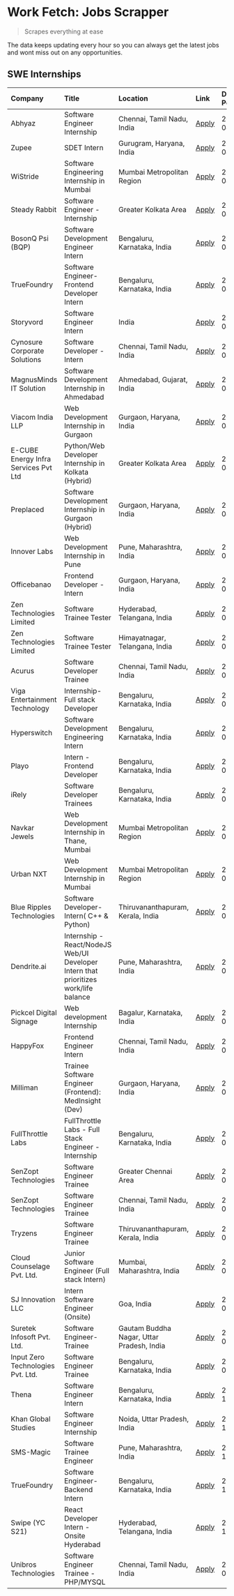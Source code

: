 # Work Fetch: Jobs Scrapper
> Scrapes everything at ease

The data keeps updating every hour so you can always get the latest jobs and wont miss out on any opportunities.

## SWE Internships
<!--START_SECTION:workfetch-->
| Company                              | Title                                                                                | Location                                  | Link                                                                                                                                                                                                                                                                                                | Date Posted   |
|:-------------------------------------|:-------------------------------------------------------------------------------------|:------------------------------------------|:----------------------------------------------------------------------------------------------------------------------------------------------------------------------------------------------------------------------------------------------------------------------------------------------------|:--------------|
| Abhyaz                               | Software Engineer Internship                                                         | Chennai, Tamil Nadu, India                | [Apply](https://in.linkedin.com/jobs/view/software-engineer-internship-at-abhyaz-3896949793?position=17&pageNum=0&refId=PrYaYhHbSu2a5LcU3Wnqng%3D%3D&trackingId=0B%2F8HDGswf5Hj6%2FvF%2Bf19Q%3D%3D&trk=public_jobs_jserp-result_search-card)                                                        | 2024-04-12    |
| Zupee                                | SDET Intern                                                                          | Gurugram, Haryana, India                  | [Apply](https://in.linkedin.com/jobs/view/sdet-intern-at-zupee-3888478071?position=38&pageNum=0&refId=PrYaYhHbSu2a5LcU3Wnqng%3D%3D&trackingId=1xpvlB5mYXHicFrXEGFbPw%3D%3D&trk=public_jobs_jserp-result_search-card)                                                                                | 2024-04-09    |
| WiStride                             | Software Engineering Internship in Mumbai                                            | Mumbai Metropolitan Region                | [Apply](https://in.linkedin.com/jobs/view/software-engineering-internship-in-mumbai-at-wistride-3888218704?position=16&pageNum=0&refId=PrYaYhHbSu2a5LcU3Wnqng%3D%3D&trackingId=Wp4Dzgno6CxxMD6i1imgaQ%3D%3D&trk=public_jobs_jserp-result_search-card)                                               | 2024-04-08    |
| Steady Rabbit                        | Software Engineer - Internship                                                       | Greater Kolkata Area                      | [Apply](https://in.linkedin.com/jobs/view/software-engineer-internship-at-steady-rabbit-3885171077?position=19&pageNum=0&refId=PrYaYhHbSu2a5LcU3Wnqng%3D%3D&trackingId=rYbuLsoeWBNkQzjMGoiBOg%3D%3D&trk=public_jobs_jserp-result_search-card)                                                       | 2024-04-08    |
| BosonQ Psi (BQP)                     | Software Development Engineer Intern                                                 | Bengaluru, Karnataka, India               | [Apply](https://in.linkedin.com/jobs/view/software-development-engineer-intern-at-bosonq-psi-bqp-3888328596?position=36&pageNum=0&refId=PrYaYhHbSu2a5LcU3Wnqng%3D%3D&trackingId=G%2FM%2FI8ZE2O6wgmu7MsNCQA%3D%3D&trk=public_jobs_jserp-result_search-card)                                          | 2024-04-06    |
| TrueFoundry                          | Software Engineer- Frontend Developer Intern                                         | Bengaluru, Karnataka, India               | [Apply](https://in.linkedin.com/jobs/view/software-engineer-frontend-developer-intern-at-truefoundry-3887320206?position=21&pageNum=0&refId=PrYaYhHbSu2a5LcU3Wnqng%3D%3D&trackingId=IBCnC53hGcziuBFzZnx14A%3D%3D&trk=public_jobs_jserp-result_search-card)                                          | 2024-04-05    |
| Storyvord                            | Software Engineer Intern                                                             | India                                     | [Apply](https://in.linkedin.com/jobs/view/software-engineer-intern-at-storyvord-3518938006?position=20&pageNum=0&refId=PrYaYhHbSu2a5LcU3Wnqng%3D%3D&trackingId=abPf%2FXdzOmlIvAevvRWeeA%3D%3D&trk=public_jobs_jserp-result_search-card)                                                             | 2024-04-04    |
| Cynosure Corporate Solutions         | Software Developer -Intern                                                           | Chennai, Tamil Nadu, India                | [Apply](https://in.linkedin.com/jobs/view/software-developer-intern-at-cynosure-corporate-solutions-3884767755?position=24&pageNum=0&refId=PrYaYhHbSu2a5LcU3Wnqng%3D%3D&trackingId=ha5SFGiNTzQDzroG48tlpw%3D%3D&trk=public_jobs_jserp-result_search-card)                                           | 2024-04-04    |
| MagnusMinds IT Solution              | Software Development Internship in Ahmedabad                                         | Ahmedabad, Gujarat, India                 | [Apply](https://in.linkedin.com/jobs/view/software-development-internship-in-ahmedabad-at-magnusminds-it-solution-3883933909?position=37&pageNum=0&refId=PrYaYhHbSu2a5LcU3Wnqng%3D%3D&trackingId=Vfl5rbdhxPSRpOsHKeKdmA%3D%3D&trk=public_jobs_jserp-result_search-card)                             | 2024-04-03    |
| Viacom India LLP                     | Web Development Internship in Gurgaon                                                | Gurgaon, Haryana, India                   | [Apply](https://in.linkedin.com/jobs/view/web-development-internship-in-gurgaon-at-viacom-india-llp-3883946826?position=55&pageNum=0&refId=PrYaYhHbSu2a5LcU3Wnqng%3D%3D&trackingId=2HzeJZ%2BKu5Z%2B4FrVbazQ9w%3D%3D&trk=public_jobs_jserp-result_search-card)                                       | 2024-04-03    |
| E-CUBE Energy Infra Services Pvt Ltd | Python/Web Developer Internship in Kolkata (Hybrid)                                  | Greater Kolkata Area                      | [Apply](https://in.linkedin.com/jobs/view/python-web-developer-internship-in-kolkata-hybrid-at-e-cube-energy-infra-services-pvt-ltd-3882160442?position=14&pageNum=0&refId=PrYaYhHbSu2a5LcU3Wnqng%3D%3D&trackingId=VxukIRrgoBZRMlMGRYWbNw%3D%3D&trk=public_jobs_jserp-result_search-card)           | 2024-04-02    |
| Preplaced                            | Software Development Internship in Gurgaon (Hybrid)                                  | Gurgaon, Haryana, India                   | [Apply](https://in.linkedin.com/jobs/view/software-development-internship-in-gurgaon-hybrid-at-preplaced-3880567870?position=22&pageNum=0&refId=PrYaYhHbSu2a5LcU3Wnqng%3D%3D&trackingId=CHZAAmqY%2FUB0rEYHsMiNrw%3D%3D&trk=public_jobs_jserp-result_search-card)                                    | 2024-04-01    |
| Innover Labs                         | Web Development Internship in Pune                                                   | Pune, Maharashtra, India                  | [Apply](https://in.linkedin.com/jobs/view/web-development-internship-in-pune-at-innover-labs-3875494237?position=7&pageNum=0&refId=PrYaYhHbSu2a5LcU3Wnqng%3D%3D&trackingId=%2ByG%2FUcKIQ0ygh3%2BMeRkFwQ%3D%3D&trk=public_jobs_jserp-result_search-card)                                             | 2024-03-28    |
| Officebanao                          | Frontend Developer - Intern                                                          | Gurgaon, Haryana, India                   | [Apply](https://in.linkedin.com/jobs/view/frontend-developer-intern-at-officebanao-3871265915?position=11&pageNum=0&refId=PrYaYhHbSu2a5LcU3Wnqng%3D%3D&trackingId=39mcMXoQN8CaA%2BeW1AQ14g%3D%3D&trk=public_jobs_jserp-result_search-card)                                                          | 2024-03-28    |
| Zen Technologies Limited             | Software Trainee Tester                                                              | Hyderabad, Telangana, India               | [Apply](https://in.linkedin.com/jobs/view/software-trainee-tester-at-zen-technologies-limited-3872036112?position=12&pageNum=0&refId=PrYaYhHbSu2a5LcU3Wnqng%3D%3D&trackingId=3pLbph39y%2F%2BgnG718%2B0Bsg%3D%3D&trk=public_jobs_jserp-result_search-card)                                           | 2024-03-27    |
| Zen Technologies Limited             | Software Trainee Tester                                                              | Himayatnagar, Telangana, India            | [Apply](https://in.linkedin.com/jobs/view/software-trainee-tester-at-zen-technologies-limited-3872100214?position=9&pageNum=0&refId=PrYaYhHbSu2a5LcU3Wnqng%3D%3D&trackingId=xCTpEblqqJIP6PTG3jxqMg%3D%3D&trk=public_jobs_jserp-result_search-card)                                                  | 2024-03-26    |
| Acurus                               | Software Developer Trainee                                                           | Chennai, Tamil Nadu, India                | [Apply](https://in.linkedin.com/jobs/view/software-developer-trainee-at-acurus-3871400616?position=23&pageNum=0&refId=PrYaYhHbSu2a5LcU3Wnqng%3D%3D&trackingId=KLIkBGFg4voZ6UieWUzzTA%3D%3D&trk=public_jobs_jserp-result_search-card)                                                                | 2024-03-26    |
| Viga Entertainment Technology        | Internship-Full stack Developer                                                      | Bengaluru, Karnataka, India               | [Apply](https://in.linkedin.com/jobs/view/internship-full-stack-developer-at-viga-entertainment-technology-3870669789?position=29&pageNum=0&refId=PrYaYhHbSu2a5LcU3Wnqng%3D%3D&trackingId=6IIBVcDpm%2Ft4qUxBPSSGWg%3D%3D&trk=public_jobs_jserp-result_search-card)                                  | 2024-03-25    |
| Hyperswitch                          | Software Development Engineering Intern                                              | Bengaluru, Karnataka, India               | [Apply](https://in.linkedin.com/jobs/view/software-development-engineering-intern-at-hyperswitch-3865513498?position=60&pageNum=0&refId=PrYaYhHbSu2a5LcU3Wnqng%3D%3D&trackingId=m5sFE6EsaiZ8hO7%2BEaw6aw%3D%3D&trk=public_jobs_jserp-result_search-card)                                            | 2024-03-23    |
| Playo                                | Intern - Frontend Developer                                                          | Bengaluru, Karnataka, India               | [Apply](https://in.linkedin.com/jobs/view/intern-frontend-developer-at-playo-3864131172?position=5&pageNum=0&refId=PrYaYhHbSu2a5LcU3Wnqng%3D%3D&trackingId=aBv2%2FxDxrY84aGtqoVpd9g%3D%3D&trk=public_jobs_jserp-result_search-card)                                                                 | 2024-03-22    |
| iRely                                | Software Developer Trainees                                                          | Bengaluru, Karnataka, India               | [Apply](https://in.linkedin.com/jobs/view/software-developer-trainees-at-irely-3860566039?position=3&pageNum=0&refId=PrYaYhHbSu2a5LcU3Wnqng%3D%3D&trackingId=UmF4u5f4IhhN6%2BN44GUORQ%3D%3D&trk=public_jobs_jserp-result_search-card)                                                               | 2024-03-18    |
| Navkar Jewels                        | Web Development Internship in Thane, Mumbai                                          | Mumbai Metropolitan Region                | [Apply](https://in.linkedin.com/jobs/view/web-development-internship-in-thane-mumbai-at-navkar-jewels-3858080315?position=57&pageNum=0&refId=PrYaYhHbSu2a5LcU3Wnqng%3D%3D&trackingId=q8ckpljFRYfdarnL5WtdAg%3D%3D&trk=public_jobs_jserp-result_search-card)                                         | 2024-03-15    |
| Urban NXT                            | Web Development Internship in Mumbai                                                 | Mumbai Metropolitan Region                | [Apply](https://in.linkedin.com/jobs/view/web-development-internship-in-mumbai-at-urban-nxt-3858090142?position=58&pageNum=0&refId=PrYaYhHbSu2a5LcU3Wnqng%3D%3D&trackingId=97rJ5H%2BlnTNAa6hQ67dLkQ%3D%3D&trk=public_jobs_jserp-result_search-card)                                                 | 2024-03-15    |
| Blue Ripples Technologies            | Software Developer- Intern( C++ & Python)                                            | Thiruvananthapuram, Kerala, India         | [Apply](https://in.linkedin.com/jobs/view/software-developer-intern-c%2B%2B-python-at-blue-ripples-technologies-3855594494?position=18&pageNum=0&refId=PrYaYhHbSu2a5LcU3Wnqng%3D%3D&trackingId=zUklCSiUGXZlnIM2x2dxHA%3D%3D&trk=public_jobs_jserp-result_search-card)                               | 2024-03-14    |
| Dendrite.ai                          | Internship - React/NodeJS Web/UI Developer Intern that prioritizes work/life balance | Pune, Maharashtra, India                  | [Apply](https://in.linkedin.com/jobs/view/internship-react-nodejs-web-ui-developer-intern-that-prioritizes-work-life-balance-at-dendrite-ai-3853583200?position=35&pageNum=0&refId=PrYaYhHbSu2a5LcU3Wnqng%3D%3D&trackingId=8MHW5W4vMjmSnThtKdDb%2FA%3D%3D&trk=public_jobs_jserp-result_search-card) | 2024-03-12    |
| Pickcel Digital Signage              | Web development Internship                                                           | Bagalur, Karnataka, India                 | [Apply](https://in.linkedin.com/jobs/view/web-development-internship-at-pickcel-digital-signage-3849506118?position=56&pageNum=0&refId=PrYaYhHbSu2a5LcU3Wnqng%3D%3D&trackingId=pyod1y%2BKjmGZVxqQbQT8Ow%3D%3D&trk=public_jobs_jserp-result_search-card)                                             | 2024-03-08    |
| HappyFox                             | Frontend Engineer Intern                                                             | Chennai, Tamil Nadu, India                | [Apply](https://in.linkedin.com/jobs/view/frontend-engineer-intern-at-happyfox-3848357951?position=48&pageNum=0&refId=PrYaYhHbSu2a5LcU3Wnqng%3D%3D&trackingId=P4FClRIswxesL49EG2Lo6A%3D%3D&trk=public_jobs_jserp-result_search-card)                                                                | 2024-03-07    |
| Milliman                             | Trainee Software Engineer (Frontend): MedInsight (Dev)                               | Gurgaon, Haryana, India                   | [Apply](https://in.linkedin.com/jobs/view/trainee-software-engineer-frontend-medinsight-dev-at-milliman-3792874280?position=10&pageNum=0&refId=PrYaYhHbSu2a5LcU3Wnqng%3D%3D&trackingId=kTfEJVZMtBOgrA2zp55Vlw%3D%3D&trk=public_jobs_jserp-result_search-card)                                       | 2024-03-01    |
| FullThrottle Labs                    | FullThrottle Labs - Full Stack Engineer - Internship                                 | Bengaluru, Karnataka, India               | [Apply](https://in.linkedin.com/jobs/view/fullthrottle-labs-full-stack-engineer-internship-at-fullthrottle-labs-3829636016?position=59&pageNum=0&refId=PrYaYhHbSu2a5LcU3Wnqng%3D%3D&trackingId=3x%2BecAKH0a2qa%2FJPYCttBw%3D%3D&trk=public_jobs_jserp-result_search-card)                           | 2024-02-17    |
| SenZopt Technologies                 | Software Engineer Trainee                                                            | Greater Chennai Area                      | [Apply](https://in.linkedin.com/jobs/view/software-engineer-trainee-at-senzopt-technologies-3827688781?position=39&pageNum=0&refId=PrYaYhHbSu2a5LcU3Wnqng%3D%3D&trackingId=E1C5oWwezFbbwQHAVQL3Zg%3D%3D&trk=public_jobs_jserp-result_search-card)                                                   | 2024-02-12    |
| SenZopt Technologies                 | Software Engineer Trainee                                                            | Chennai, Tamil Nadu, India                | [Apply](https://in.linkedin.com/jobs/view/software-engineer-trainee-at-senzopt-technologies-3827686880?position=51&pageNum=0&refId=PrYaYhHbSu2a5LcU3Wnqng%3D%3D&trackingId=99YdawThpaccrOdBSARblA%3D%3D&trk=public_jobs_jserp-result_search-card)                                                   | 2024-02-12    |
| Tryzens                              | Software Engineer Trainee                                                            | Thiruvananthapuram, Kerala, India         | [Apply](https://in.linkedin.com/jobs/view/software-engineer-trainee-at-tryzens-3809363491?position=41&pageNum=0&refId=PrYaYhHbSu2a5LcU3Wnqng%3D%3D&trackingId=Tn6HMWckp4P5aB4UpaB%2FgQ%3D%3D&trk=public_jobs_jserp-result_search-card)                                                              | 2024-01-18    |
| Cloud Counselage Pvt. Ltd.           | Junior Software Engineer (Full stack Intern)                                         | Mumbai, Maharashtra, India                | [Apply](https://in.linkedin.com/jobs/view/junior-software-engineer-full-stack-intern-at-cloud-counselage-pvt-ltd-3803132814?position=31&pageNum=0&refId=PrYaYhHbSu2a5LcU3Wnqng%3D%3D&trackingId=5vmtXJotvPSA7%2F%2BI6VR75g%3D%3D&trk=public_jobs_jserp-result_search-card)                          | 2024-01-11    |
| SJ Innovation LLC                    | Intern Software Engineer (Onsite)                                                    | Goa, India                                | [Apply](https://in.linkedin.com/jobs/view/intern-software-engineer-onsite-at-sj-innovation-llc-3799959011?position=46&pageNum=0&refId=PrYaYhHbSu2a5LcU3Wnqng%3D%3D&trackingId=xFEddVt36IIYe6DMppVyJQ%3D%3D&trk=public_jobs_jserp-result_search-card)                                                | 2024-01-11    |
| Suretek Infosoft Pvt. Ltd.           | Software Engineer-Trainee                                                            | Gautam Buddha Nagar, Uttar Pradesh, India | [Apply](https://in.linkedin.com/jobs/view/software-engineer-trainee-at-suretek-infosoft-pvt-ltd-3800934643?position=27&pageNum=0&refId=PrYaYhHbSu2a5LcU3Wnqng%3D%3D&trackingId=uSnZhgnkgB2L9ke3fAuwPw%3D%3D&trk=public_jobs_jserp-result_search-card)                                               | 2024-01-09    |
| Input Zero Technologies Pvt. Ltd.    | Software Engineer Trainee                                                            | Bengaluru, Karnataka, India               | [Apply](https://in.linkedin.com/jobs/view/software-engineer-trainee-at-input-zero-technologies-pvt-ltd-3800927643?position=32&pageNum=0&refId=PrYaYhHbSu2a5LcU3Wnqng%3D%3D&trackingId=rHZ4UgXVwgojwvFa41hijg%3D%3D&trk=public_jobs_jserp-result_search-card)                                        | 2024-01-09    |
| Thena                                | Software Engineer Intern                                                             | Bengaluru, Karnataka, India               | [Apply](https://in.linkedin.com/jobs/view/software-engineer-intern-at-thena-3778731751?position=25&pageNum=0&refId=PrYaYhHbSu2a5LcU3Wnqng%3D%3D&trackingId=0ILmJBphVvpxkN9ErF2Ngg%3D%3D&trk=public_jobs_jserp-result_search-card)                                                                   | 2023-12-05    |
| Khan Global Studies                  | Software Engineer Internship                                                         | Noida, Uttar Pradesh, India               | [Apply](https://in.linkedin.com/jobs/view/software-engineer-internship-at-khan-global-studies-3766942197?position=52&pageNum=0&refId=PrYaYhHbSu2a5LcU3Wnqng%3D%3D&trackingId=uQiHlh19sy%2FxDXuknNvsrg%3D%3D&trk=public_jobs_jserp-result_search-card)                                               | 2023-11-27    |
| SMS-Magic                            | Software Trainee Engineer                                                            | Pune, Maharashtra, India                  | [Apply](https://in.linkedin.com/jobs/view/software-trainee-engineer-at-sms-magic-3761409781?position=33&pageNum=0&refId=PrYaYhHbSu2a5LcU3Wnqng%3D%3D&trackingId=tcvBAFm%2BExjOCwM9bfT2Aw%3D%3D&trk=public_jobs_jserp-result_search-card)                                                            | 2023-11-16    |
| TrueFoundry                          | Software Engineer-Backend Intern                                                     | Bengaluru, Karnataka, India               | [Apply](https://in.linkedin.com/jobs/view/software-engineer-backend-intern-at-truefoundry-3779508170?position=34&pageNum=0&refId=PrYaYhHbSu2a5LcU3Wnqng%3D%3D&trackingId=hW4I7Guf%2FuwuaDD7X%2B21vg%3D%3D&trk=public_jobs_jserp-result_search-card)                                                 | 2023-11-10    |
| Swipe (YC S21)                       | React Developer Intern - Onsite Hyderabad                                            | Hyderabad, Telangana, India               | [Apply](https://in.linkedin.com/jobs/view/react-developer-intern-onsite-hyderabad-at-swipe-yc-s21-3737600089?position=42&pageNum=0&refId=PrYaYhHbSu2a5LcU3Wnqng%3D%3D&trackingId=zdZvEgvWAcx82EBydURx0A%3D%3D&trk=public_jobs_jserp-result_search-card)                                             | 2023-10-13    |
| Unibros Technologies                 | Software Engineer Trainee - PHP/MYSQL                                                | Chennai, Tamil Nadu, India                | [Apply](https://in.linkedin.com/jobs/view/software-engineer-trainee-php-mysql-at-unibros-technologies-3656599241?position=40&pageNum=0&refId=PrYaYhHbSu2a5LcU3Wnqng%3D%3D&trackingId=Tr4tcxZQlLgoQiy7l3Kg8Q%3D%3D&trk=public_jobs_jserp-result_search-card)                                         | 2023-06-12    |
<!--END_SECTION:workfetch-->
